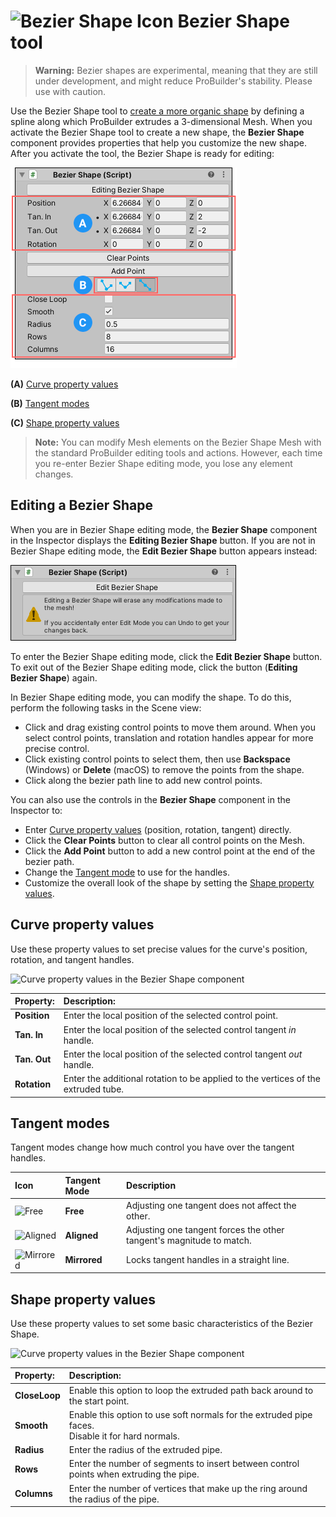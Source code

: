 # ![Bezier Shape Icon](images/icons/NewBezierSpline.png) Bezier Shape tool

> **Warning:** Bezier shapes are experimental, meaning that they are still under development, and might reduce ProBuilder's stability. Please use with caution.

Use the Bezier Shape tool to [create a more organic shape](workflow-create-bezier.md) by defining a spline along which ProBuilder extrudes a 3-dimensional Mesh. When you activate the Bezier Shape tool to create a new shape, the **Bezier Shape** component provides properties that help you customize the new shape. After you activate the tool, the Bezier Shape is ready for editing:

![Click the **Editng Bezier Shape** button on the Bezier Shape component to exit the editing mode.](images/Experimental_BezierInspector.png)

**(A)** [Curve property values](#curve)

**(B)** [Tangent modes](#tangent)

**(C)** [Shape property values](#shape)



> **Note:** You can modify Mesh elements on the Bezier Shape Mesh with the standard ProBuilder editing tools and actions. However, each time you re-enter Bezier Shape editing mode, you lose any element changes.



## Editing a Bezier Shape

When you are in Bezier Shape editing mode, the **Bezier Shape** component in the Inspector displays the **Editing Bezier Shape** button. If you are not in Bezier Shape editing mode, the **Edit Bezier Shape** button appears instead:

![Click the **Edit Bezier Shape** button on the Bezier Shape component to activate the editing mode.](images/Experimental_BezierInspector-edit.png)

To enter the Bezier Shape editing mode, click the **Edit Bezier Shape** button.  To exit out of the Bezier Shape editing mode, click the button (**Editing Bezier Shape**) again.

In Bezier Shape editing mode, you can modify the shape. To do this, perform the following tasks in the Scene view:

* Click and drag existing control points to move them around. When you select control points, translation and rotation handles appear for more precise control.
* Click existing control points to select them, then use **Backspace** (Windows) or **Delete** (macOS) to remove the points from the shape.
* Click along the bezier path line to add new control points.

You can also use the controls in the **Bezier Shape** component in the Inspector to:

- Enter [Curve property values](#curve) (position, rotation, tangent) directly.
- Click the __Clear Points__ button to clear all control points on the Mesh. 
- Click the __Add Point__ button to add a new control point at the end of the bezier path.
- Change the [Tangent mode](#tangent) to use for the handles.
- Customize the overall look of the shape by setting the [Shape property values](#shape).



<a name="curve"></a>

## Curve property values

Use these property values to set precise values for the curve's position, rotation, and tangent handles.

![Curve property values in the Bezier Shape component](images/bezier_curveprops.png)

| **Property:** | **Description:**                                           |
| :-------------- | :----------------------------------------------------------- |
| __Position__    | Enter the local position of the selected control point.      |
| __Tan. In__     | Enter the local position of the selected control tangent *in* handle. |
| __Tan. Out__    | Enter the local position of the selected control tangent *out* handle. |
| __Rotation__    | Enter the additional rotation to be applied to the vertices of the extruded tube. |



<a name="tangent"></a>

## Tangent modes

Tangent modes change how much control you have over the tangent handles.

| **Icon**                              | **Tangent Mode** | **Description**                                            |
| :-------------------------------------- | :----------------- | :----------------------------------------------------------- |
| ![Free](images/Bezier_Free.png)         | **Free**           | Adjusting one tangent does not affect the other.             |
| ![Aligned](images/Bezier_Aligned.png)   | **Aligned**        | Adjusting one tangent forces the other tangent's magnitude to match. |
| ![Mirrored](images/Bezier_Mirrored.png) | **Mirrored**       | Locks tangent handles in a straight line.                    |



<a name="shape"></a>

## Shape property values

Use these property values to set some basic characteristics of the Bezier Shape.

![Curve property values in the Bezier Shape component](images/bezier_shapeprops.png)

| **Property:** | **Description:**                                           |
| :-------------- | :----------------------------------------------------------- |
| __CloseLoop__   | Enable this option to loop the extruded path back around to the start point. |
| __Smooth__      | Enable this option to use soft normals for the extruded pipe faces.<br />Disable it for hard normals. |
| __Radius__      | Enter the radius of the extruded pipe.                       |
| __Rows__        | Enter the number of segments to insert between control points when extruding the pipe. |
| __Columns__     | Enter the number of vertices that make up the ring around the radius of the pipe. |




